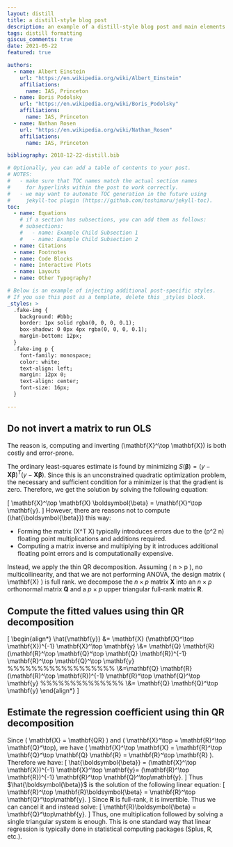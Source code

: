 ```yaml
---
layout: distill
title: a distill-style blog post
description: an example of a distill-style blog post and main elements
tags: distill formatting
giscus_comments: true
date: 2021-05-22
featured: true

authors:
  - name: Albert Einstein
    url: "https://en.wikipedia.org/wiki/Albert_Einstein"
    affiliations:
      name: IAS, Princeton
  - name: Boris Podolsky
    url: "https://en.wikipedia.org/wiki/Boris_Podolsky"
    affiliations:
      name: IAS, Princeton
  - name: Nathan Rosen
    url: "https://en.wikipedia.org/wiki/Nathan_Rosen"
    affiliations:
      name: IAS, Princeton

bibliography: 2018-12-22-distill.bib

# Optionally, you can add a table of contents to your post.
# NOTES:
#   - make sure that TOC names match the actual section names
#     for hyperlinks within the post to work correctly.
#   - we may want to automate TOC generation in the future using
#     jekyll-toc plugin (https://github.com/toshimaru/jekyll-toc).
toc:
  - name: Equations
    # if a section has subsections, you can add them as follows:
    # subsections:
    #   - name: Example Child Subsection 1
    #   - name: Example Child Subsection 2
  - name: Citations
  - name: Footnotes
  - name: Code Blocks
  - name: Interactive Plots
  - name: Layouts
  - name: Other Typography?

# Below is an example of injecting additional post-specific styles.
# If you use this post as a template, delete this _styles block.
_styles: >
  .fake-img {
    background: #bbb;
    border: 1px solid rgba(0, 0, 0, 0.1);
    box-shadow: 0 0px 4px rgba(0, 0, 0, 0.1);
    margin-bottom: 12px;
  }
  .fake-img p {
    font-family: monospace;
    color: white;
    text-align: left;
    margin: 12px 0;
    text-align: center;
    font-size: 16px;
  }

---
```

## Do not invert a matrix to run OLS
The reason is, computing and inverting \(\mathbf{X}^\top \mathbf{X}\) is both costly and error-prone.

The ordinary least-squares estimate is found by minimizing $S(\boldsymbol{\beta}) = (y - \mathbf{X}\boldsymbol{\beta})^T (y - \mathbf{X} \boldsymbol{\beta})$. Since this is an unconstrained quadratic optimization problem, the necessary and sufficient condition for a minimizer is that the gradient is zero. Therefore, we get the solution by solving the following equation:

\[
\mathbf{X}^\top \mathbf{X} \boldsymbol{\beta} = \mathbf{X}^\top \mathbf{y}.
\]
However, there are reasons not to compute \(\hat{\boldsymbol{\beta}}\) this way:
- Forming the matrix \(X^T X\) typically introduces errors due to the \(p^2 n\) floating point multiplications and additions required.
- Computing a matrix inverse and multiplying by it introduces additional floating point errors and is computationally expensive.

Instead, we apply the thin QR decomposition. Assuming \( n > p \), no multicollinearity, and that we are not performing ANOVA, the design matrix \( \mathbf{X} \) is full rank. we decompose  the $n \times p$ matrix $\mathbf{X}$ into an  $n \times p$ orthonormal matrix $\mathbf{Q}$ and a $p \times p$ upper triangular full-rank matrix $\mathbf{R}$.



## Compute the fitted values using thin QR decomposition

\[
\begin{align*}
\hat{\mathbf{y}} &= \mathbf{X} (\mathbf{X}^\top \mathbf{X})^{-1} \mathbf{X}^\top \mathbf{y}
\\&= \mathbf{Q} \mathbf{R} (\mathbf{R}^\top \mathbf{Q}^\top \mathbf{Q} \mathbf{R})^{-1} \mathbf{R}^\top \mathbf{Q}^\top \mathbf{y}
%%%%%%%%%%%%%%%%%%
\\&=\mathbf{Q} \mathbf{R} (\mathbf{R}^\top \mathbf{R})^{-1} \mathbf{R}^\top \mathbf{Q}^\top \mathbf{y}
%%%%%%%%%%%%%%
\\&= \mathbf{Q} \mathbf{Q}^\top \mathbf{y}
\end{align*}
\]

## Estimate the regression coefficient using thin QR decomposition
Since \( \mathbf{X} = \mathbf{QR} \) and \( \mathbf{X}^\top = \mathbf{R}^\top \mathbf{Q}^\top\), we have \( \mathbf{X}^\top \mathbf{X} = \mathbf{R}^\top \mathbf{Q}^\top \mathbf{Q} \mathbf{R} = \mathbf{R}^\top \mathbf{R} \). Therefore we have:
\[
  \hat{\boldsymbol{\beta}} = (\mathbf{X}^\top \mathbf{X})^{-1} \mathbf{X}^\top  \mathbf{y}= (\mathbf{R}^\top \mathbf{R})^{-1} \mathbf{R}^\top \mathbf{Q}^\top\mathbf{y}.
  \]
Thus $\hat{\boldsymbol{\beta}}$ is the solution of the following linear equation:
\[
  \mathbf{R}^\top \mathbf{R}\boldsymbol{\beta} = \mathbf{R}^\top \mathbf{Q}^\top\mathbf{y}.
  \]
Since $\mathbf{R}$ is full-rank, it is invertible. Thus we can cancel it and instead solve:
\[
  \mathbf{R}\boldsymbol{\beta} =  \mathbf{Q}^\top\mathbf{y}.
  \]
Thus, one multiplication followed by solving a single triangular system is enough. This is one standard way that linear regression is typically done in statistical computing packages (Splus, R, etc.).
